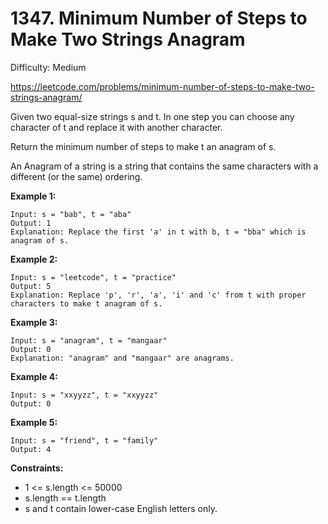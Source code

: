 # 1347. Minimum Number of Steps to Make Two Strings Anagram

Difficulty: Medium

https://leetcode.com/problems/minimum-number-of-steps-to-make-two-strings-anagram/

Given two equal-size strings s and t. In one step you can choose any character of t and replace it with another character.

Return the minimum number of steps to make t an anagram of s.

An Anagram of a string is a string that contains the same characters with a different (or the same) ordering.

**Example 1:**
```
Input: s = "bab", t = "aba"
Output: 1
Explanation: Replace the first 'a' in t with b, t = "bba" which is anagram of s.
```

**Example 2:**
```
Input: s = "leetcode", t = "practice"
Output: 5
Explanation: Replace 'p', 'r', 'a', 'i' and 'c' from t with proper characters to make t anagram of s.
```

**Example 3:**
```
Input: s = "anagram", t = "mangaar"
Output: 0
Explanation: "anagram" and "mangaar" are anagrams. 
```

**Example 4:**
```
Input: s = "xxyyzz", t = "xxyyzz"
Output: 0
```

**Example 5:**
```
Input: s = "friend", t = "family"
Output: 4
```

**Constraints:**

* 1 <= s.length <= 50000
* s.length == t.length
* s and t contain lower-case English letters only.
